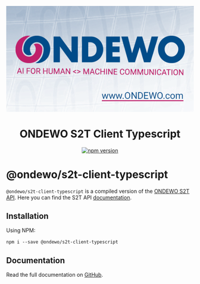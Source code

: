 <p align="center">
  <a href="https://www.ondewo.com">
    <img alt="ONDEWO Logo" src="https://raw.githubusercontent.com/ondewo/ondewo-logos/master/github/ondewo_logo_github_2.png"/>
  </a>
  <h1 align="center">
    ONDEWO S2T Client Typescript
  </h1>
  <p align="center">
    <a href="https://badge.fury.io/js/%40ondewo%2Fs2t-client-typescript"><img src="https://badge.fury.io/js/%40ondewo%2Fs2t-client-typescript.svg" alt="npm version" height="18"></a>
  </p>
</p>

# @ondewo/s2t-client-typescript

`@ondewo/s2t-client-typescript` is a compiled version of the [ONDEWO S2T API](https://github.com/ondewo/ondewo-s2t-api). Here you can find the S2T API [documentation](https://ondewo.github.io/ondewo-s2t-api/).

## Installation

Using NPM:

```shell
npm i --save @ondewo/s2t-client-typescript
```

## Documentation

Read the full documentation on [GitHub](https://github.com/ondewo/ondewo-s2t-client-typescript).
